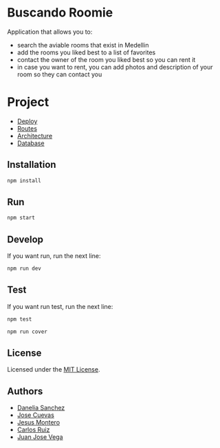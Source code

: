 # Buscando Roomie
Application that allows you to:
- search the aviable rooms that exist in Medellin
- add the rooms you liked best to a list of favorites
- contact the owner of the room you liked best so you can rent it
- in case you want to rent, you can add photos and description of your room so they can contact you

# Project

- [Deploy](https://peaceful-bastion-02967.herokuapp.com/)
- [Routes](https://documenter.getpostman.com/view/11863471/T17CDVqN?version=latest)
- [Architecture](https://www.notion.so/Architecture-ae55a776829d495eaabe599e93a4a5ef)
- [Database](https://www.notion.so/Data-Base-b0d54007c8ca4cbcb35d4ce71b801b6c)



## Installation

```bash
npm install
```

## Run

```bash
npm start
```

## Develop

If you want run, run the next line:

```bash
npm run dev
```

## Test

If you want run test, run the next line:

```bash
npm test
```

```bash
npm run cover
```

## License

Licensed under the [MIT License](/LICENSE).

## Authors

- [Danelia Sanchez](https://github.com/DaneliaSanchz)
- [Jose Cuevas](https://github.com/JoseCrz)
- [Jesus Montero](https://github.com/jesusmonteroads)
- [Carlos Ruiz](https://github.com/CharlyRuizM)
- [Juan Jose Vega](https://github.com/ealexisaraujo)

